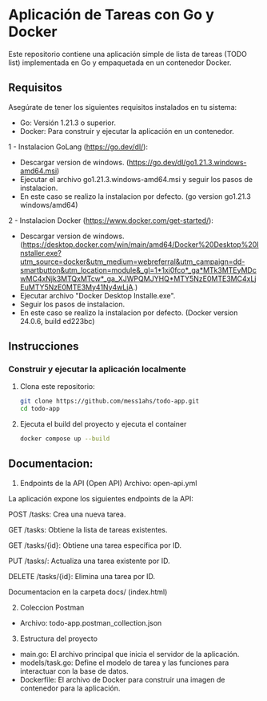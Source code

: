 # Aplicación de Tareas con Go y Docker

Este repositorio contiene una aplicación simple de lista de tareas (TODO list) implementada en Go y empaquetada en un contenedor Docker.

## Requisitos

Asegúrate de tener los siguientes requisitos instalados en tu sistema:

- Go: Versión 1.21.3 o superior.
- Docker: Para construir y ejecutar la aplicación en un contenedor.

1 - Instalacion GoLang (https://go.dev/dl/):
 - Descargar version de windows. (https://go.dev/dl/go1.21.3.windows-amd64.msi)
 - Ejecutar el archivo go1.21.3.windows-amd64.msi y seguir los pasos de instalacion.
 - En este caso se realizo la instalacion por defecto.
   (go version go1.21.3 windows/amd64)

2 - Instalacion Docker (https://www.docker.com/get-started/):
 - Descargar version de windows. (https://desktop.docker.com/win/main/amd64/Docker%20Desktop%20Installer.exe?utm_source=docker&utm_medium=webreferral&utm_campaign=dd-smartbutton&utm_location=module&_gl=1*1xi0fco*_ga*MTk3MTEyMDcwMC4xNjk3MTQxMTcw*_ga_XJWPQMJYHQ*MTY5NzE0MTE3MC4xLjEuMTY5NzE0MTE3My41Ny4wLjA.)
 -  Ejecutar archivo "Docker Desktop Installe.exe".
 -  Seguir los  pasos de instalacion.
 -  En este caso se realizo la instalacion por defecto.
   (Docker version 24.0.6, build ed223bc)


## Instrucciones

### Construir y ejecutar la aplicación localmente

1. Clona este repositorio:

   ```bash
   git clone https://github.com/mess1ahs/todo-app.git
   cd todo-app

2. Ejecuta el build del proyecto y ejecuta el container

    ```bash
    docker compose up --build

## Documentacion:

1. Endpoints de la API (Open API)
Archivo: open-api.yml

La aplicación expone los siguientes endpoints de la API:

POST /tasks: Crea una nueva tarea.

GET /tasks: Obtiene la lista de tareas existentes.

GET /tasks/{id}: Obtiene una tarea específica por ID.

PUT /tasks/: Actualiza una tarea existente por ID.

DELETE /tasks/{id}: Elimina una tarea por ID.

Documentacion en la carpeta docs/ (index.html)


2. Coleccion Postman

- Archivo: todo-app.postman_collection.json

3. Estructura del proyecto

- main.go: El archivo principal que inicia el servidor de la aplicación.
- models/task.go: Define el modelo de tarea y las funciones para interactuar con la base de datos.
- Dockerfile: El archivo de Docker para construir una imagen de contenedor para la aplicación.